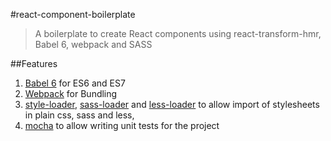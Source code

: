 #react-component-boilerplate

> A boilerplate to create React components using react-transform-hmr, Babel 6, webpack and SASS

##Features

1. [Babel 6](http://babeljs.io/) for ES6 and ES7
1. [Webpack](http://webpack.github.io/) for Bundling
1. [style-loader](https://github.com/webpack/style-loader), [sass-loader](https://github.com/jtangelder/sass-loader) and [less-loader](https://github.com/webpack/less-loader) to allow import of stylesheets in plain css, sass and less,
1. [mocha](https://mochajs.org/) to allow writing unit tests for the project